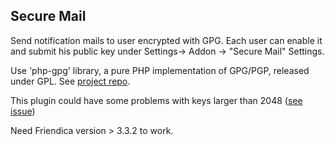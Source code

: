 Secure Mail
-----------

Send notification mails to user encrypted with GPG.
Each user can enable it and submit his public key under Settings-> Addon
-> "Secure Mail" Settings.

Use 'php-gpg' library, a pure PHP implementation of GPG/PGP, released
under GPL. See [project repo](https://github.com/jasonhinkle/php-gpg).

This plugin could have some problems with keys larger than 2048 ([see issue](https://github.com/jasonhinkle/php-gpg/issues/7))

Need Friendica version > 3.3.2 to work.
